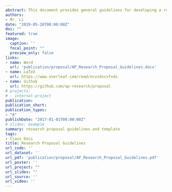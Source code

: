 ```yaml
---
abstract: This document provides general guidelines for developing a research proposal for AP Research. Students can also use this document as a template for content structuring and formatting. 
authors:
- Mr. Li
date: "2019-05-26T00:00:00Z"
doi: ""
featured: true
image:
  caption: ''
  focal_point: ""
  preview_only: false
links:
- name: Word
  url: 'publication/proposal/AP_Research_Proposal_Guidelines.docx'
- name: LaTeX
  url: https://www.overleaf.com/read/ncvzdvcvfxdx
- name: Github
  url: https://github.com/ap-research/proposal
# projects:
# - internal-project
publication: 
publication_short:
publication_types:
- "8"
publishDate: "2017-01-01T00:00:00Z"
# slides: example
summary: research proposal guidelines and template
tags:
- Class Docs
title: Research Proposal Guidelines
url_code: ''
url_dataset: ''
url_pdf: 'publication/proposal/AP_Research_Proposal_Guidelines.pdf'
url_poster: ''
url_project: ""
url_slides: ""
url_source: ''
url_video: ''
---
```



